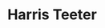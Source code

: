 ---
title: "Harris Teeter"
url: /wake-forest/harris-teeter-brogden-woods-drive/
shop: Supermarkt
---